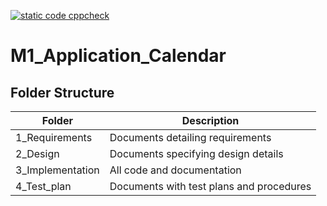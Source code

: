 [![static code cppcheck](https://github.com/jayaaprasanth/M1_Application_Calendar/actions/workflows/c-cpp.yml/badge.svg)](https://github.com/jayaaprasanth/M1_Application_Calendar/actions/workflows/c-cpp.yml)
# M1_Application_Calendar
## Folder Structure
| Folder | Description |
| ------ | ----------- |
| 1_Requirements |	Documents detailing requirements |
| 2_Design | 	Documents specifying design details |
| 3_Implementation | 	All code and documentation |
| 4_Test_plan | 	Documents with test plans and procedures |
